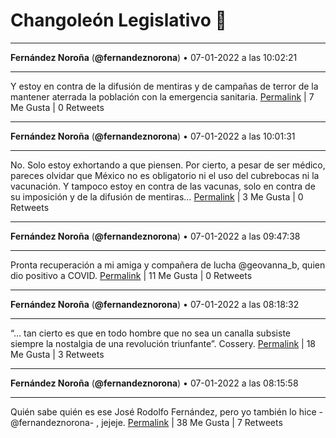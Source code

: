 # Changoleón Legislativo 🙈
*****
**Fernández Noroña** (**@fernandeznorona**) • 07-01-2022 a las 10:02:21
*****
Y estoy en contra de la difusión de mentiras y de campañas de terror de la mantener aterrada la población con la emergencia sanitaria.
[Permalink](https://twitter.com/fernandeznorona/status/1479513754639417345) | 7 Me Gusta | 0 Retweets
*****
**Fernández Noroña** (**@fernandeznorona**) • 07-01-2022 a las 10:01:31
*****
No. Solo estoy exhortando a que piensen. Por cierto, a pesar de ser médico, pareces olvidar que México no es obligatorio ni el uso del cubrebocas ni la vacunación. Y tampoco estoy en contra de las vacunas, solo en contra de su imposición y de la difusión de mentiras…
[Permalink](https://twitter.com/fernandeznorona/status/1479513542806097924) | 3 Me Gusta | 0 Retweets
*****
**Fernández Noroña** (**@fernandeznorona**) • 07-01-2022 a las 09:47:38
*****
Pronta recuperación a mi amiga y compañera de lucha @geovanna_b, quien dio positivo a COVID.
[Permalink](https://twitter.com/fernandeznorona/status/1479510049051529217) | 11 Me Gusta | 0 Retweets
*****
**Fernández Noroña** (**@fernandeznorona**) • 07-01-2022 a las 08:18:32
*****
“… tan cierto es que en todo hombre que no sea un canalla subsiste siempre la nostalgia de una revolución triunfante”.  Cossery.
[Permalink](https://twitter.com/fernandeznorona/status/1479487625236860929) | 18 Me Gusta | 3 Retweets
*****
**Fernández Noroña** (**@fernandeznorona**) • 07-01-2022 a las 08:15:58
*****
Quién sabe quién es ese José Rodolfo Fernández, pero yo también lo hice -@fernandeznorona- , jejeje.
[Permalink](https://twitter.com/fernandeznorona/status/1479486983022030856) | 38 Me Gusta | 7 Retweets